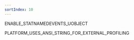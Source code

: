```yaml
---
sortIndex: 10
---
```


ENABLE_STATNAMEDEVENTS_UOBJECT

PLATFORM_USES_ANSI_STRING_FOR_EXTERNAL_PROFILING

